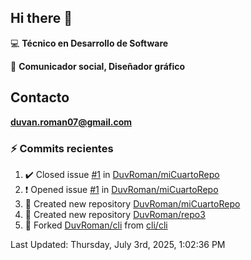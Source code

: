 ## Hi there 👋

:computer: **Técnico en Desarrollo de Software**

:pencil: **Comunicador social, Diseñador gráfico**

## Contacto

**<duvan.roman07@gmail.com>**

### :zap: Commits recientes
<!--RECENT_ACTIVITY:start-->
1. ✔️ Closed issue [#1](https://github.com/DuvRoman/miCuartoRepo/issues/1) in [DuvRoman/miCuartoRepo](https://github.com/DuvRoman/miCuartoRepo)<br>
2. ❗️ Opened issue [#1](https://github.com/DuvRoman/miCuartoRepo/issues/1) in [DuvRoman/miCuartoRepo](https://github.com/DuvRoman/miCuartoRepo)<br>
3. 📔 Created new repository [DuvRoman/miCuartoRepo](https://github.com/DuvRoman/miCuartoRepo)<br>
4. 📔 Created new repository [DuvRoman/repo3](https://github.com/DuvRoman/repo3)<br>
5. 🔱 Forked [DuvRoman/cli](https://github.com/DuvRoman/cli) from [cli/cli](https://github.com/cli/cli)<br>
<!--RECENT_ACTIVITY:end-->
<!--RECENT_ACTIVITY:last_update-->
Last Updated: Thursday, July 3rd, 2025, 1:02:36 PM
<!--RECENT_ACTIVITY:last_update_end-->
